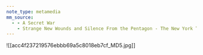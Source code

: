 ```yaml
---
note_type: metamedia
mm_source:
  - - A Secret War
    - Strange New Wounds and Silence From the Pentagon - The New York Times.md
---
```


![[acc4f237219576ebbb69a5c8018eb7cf_MD5.jpg]]


